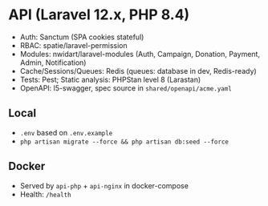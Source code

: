 # API (Laravel 12.x, PHP 8.4)

- Auth: Sanctum (SPA cookies stateful)
- RBAC: spatie/laravel-permission
- Modules: nwidart/laravel-modules (Auth, Campaign, Donation, Payment, Admin, Notification)
- Cache/Sessions/Queues: Redis (queues: database in dev, Redis-ready)
- Tests: Pest; Static analysis: PHPStan level 8 (Larastan)
- OpenAPI: l5-swagger, spec source in `shared/openapi/acme.yaml`

## Local
- `.env` based on `.env.example`
- `php artisan migrate --force && php artisan db:seed --force`

## Docker
- Served by `api-php` + `api-nginx` in docker-compose
- Health: `/health`
